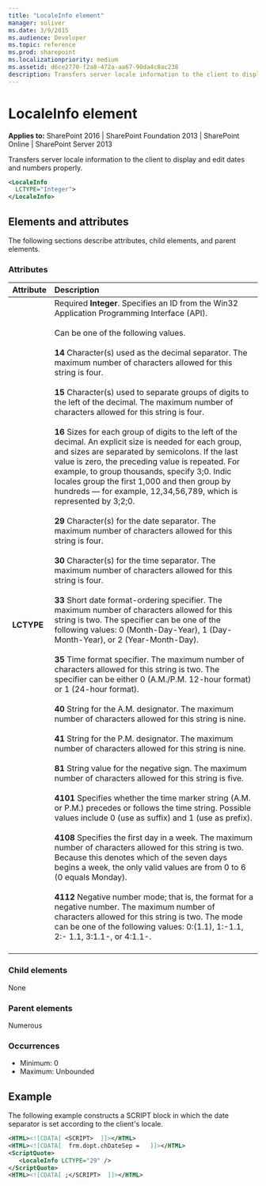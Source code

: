 ```yaml
---
title: "LocaleInfo element"
manager: soliver
ms.date: 3/9/2015
ms.audience: Developer
ms.topic: reference
ms.prod: sharepoint
ms.localizationpriority: medium
ms.assetid: d6ce2770-f2a8-472a-aa67-90da4c8ac238
description: Transfers server locale information to the client to display and edit dates and numbers properly.
---
```


# LocaleInfo element

**Applies to:** SharePoint 2016 | SharePoint Foundation 2013 | SharePoint Online | SharePoint Server 2013
  
Transfers server locale information to the client to display and edit dates and numbers properly.
  
```XML
<LocaleInfo
  LCTYPE="Integer">
</LocaleInfo>
```

## Elements and attributes

The following sections describe attributes, child elements, and parent elements.

### Attributes

|**Attribute**|**Description**|
|:-----|:-----|
|**LCTYPE** <br/> | Required **Integer**. Specifies an ID from the Win32 Application Programming Interface (API).<br/><br/>Can be one of the following values.<br/><br/>**14** Character(s) used as the decimal separator. The maximum number of characters allowed for this string is four.<br/><br/>**15** Character(s) used to separate groups of digits to the left of the decimal. The maximum number of characters allowed for this string is four.<br/><br/>**16** Sizes for each group of digits to the left of the decimal. An explicit size is needed for each group, and sizes are separated by semicolons. If the last value is zero, the preceding value is repeated. For example, to group thousands, specify 3;0. Indic locales group the first 1,000 and then group by hundreds — for example, 12,34,56,789, which is represented by 3;2;0.<br/><br/>**29** Character(s) for the date separator. The maximum number of characters allowed for this string is four.  <br/><br/>**30** Character(s) for the time separator. The maximum number of characters allowed for this string is four.<br/><br/>**33** Short date format-ordering specifier. The maximum number of characters allowed for this string is two. The specifier can be one of the following values: 0 (Month-Day-Year), 1 (Day-Month-Year), or 2 (Year-Month-Day).<br/><br/>**35** Time format specifier. The maximum number of characters allowed for this string is two. The specifier can be either 0 (A.M./P.M. 12-hour format) or 1 (24-hour format).<br/><br/>**40** String for the A.M. designator. The maximum number of characters allowed for this string is nine.<br/><br/>**41** String for the P.M. designator. The maximum number of characters allowed for this string is nine.<br/><br/>**81** String value for the negative sign. The maximum number of characters allowed for this string is five.<br/><br/>**4101** Specifies whether the time marker string (A.M. or P.M.) precedes or follows the time string. Possible values include 0 (use as suffix) and 1 (use as prefix).<br/><br/>**4108** Specifies the first day in a week. The maximum number of characters allowed for this string is two. Because this denotes which of the seven days begins a week, the only valid values are from 0 to 6 (0 equals Monday).<br/><br/>**4112** Negative number mode; that is, the format for a negative number. The maximum number of characters allowed for this string is two. The mode can be one of the following values: 0:(1.1), 1:-1.1, 2:- 1.1, 3:1.1-, or 4:1.1-.<br/><br/> |
   
### Child elements

None
   
### Parent elements

Numerous 
   
### Occurrences

- Minimum: 0
- Maximum: Unbounded 
   
## Example

The following example constructs a SCRIPT block in which the date separator is set according to the client's locale.
  
```XML
<HTML><![CDATA[ <SCRIPT>  ]]></HTML>
<HTML><![CDATA[  frm.dopt.chDateSep =   ]]></HTML>
<ScriptQuote>
   <LocaleInfo LCTYPE="29" />
</ScriptQuote>
<HTML><![CDATA[ ;</SCRIPT>  ]]></HTML>
```


